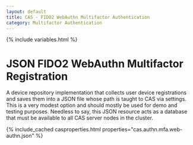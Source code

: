 ```yaml
---
layout: default
title: CAS - FIDO2 WebAuthn Multifactor Authentication
category: Multifactor Authentication
---
```


{% include variables.html %}

# JSON FIDO2 WebAuthn Multifactor Registration

A device repository implementation that collects user device registrations and saves them into a JSON file whose 
path is taught to CAS via settings. This is a very modest option and should mostly be used for demo and testing 
purposes. Needless to say, this JSON resource acts as a database that must be available to all CAS server nodes in the cluster.

{% include_cached casproperties.html properties="cas.authn.mfa.web-authn.json" %}
